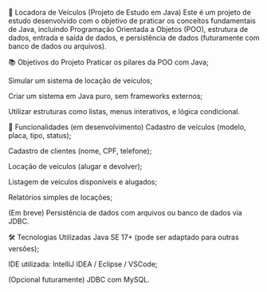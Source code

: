 🚗 Locadora de Veículos (Projeto de Estudo em Java)
Este é um projeto de estudo desenvolvido com o objetivo de praticar os conceitos fundamentais de Java, incluindo Programação Orientada a Objetos (POO), estrutura de dados, entrada e saída de dados, e persistência de dados (futuramente com banco de dados ou arquivos).

📚 Objetivos do Projeto
Praticar os pilares da POO com Java;

Simular um sistema de locação de veículos;

Criar um sistema em Java puro, sem frameworks externos;

Utilizar estruturas como listas, menus interativos, e lógica condicional.

🧩 Funcionalidades (em desenvolvimento)
Cadastro de veículos (modelo, placa, tipo, status);

Cadastro de clientes (nome, CPF, telefone);

Locação de veículos (alugar e devolver);

Listagem de veículos disponíveis e alugados;

Relatórios simples de locações;

(Em breve) Persistência de dados com arquivos ou banco de dados via JDBC.

🛠️ Tecnologias Utilizadas
Java SE 17+ (pode ser adaptado para outras versões);

IDE utilizada: IntelliJ IDEA / Eclipse / VSCode;

(Opcional futuramente) JDBC com MySQL.
